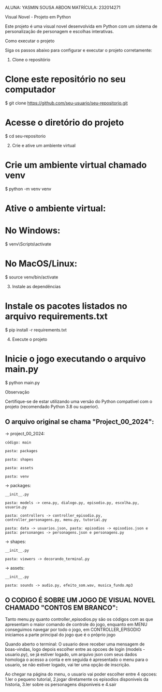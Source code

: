 ALUNA: YASMIN SOUSA ABDON
MATRÍCULA: 232014271

Visual Novel - Projeto em Python

Este projeto é uma visual novel desenvolvida em Python com um sistema de personalização de personagem e escolhas interativas.

Como executar o projeto

Siga os passos abaixo para configurar e executar o projeto corretamente:

1. Clone o repositório

# Clone este repositório no seu computador
$ git clone https://github.com/seu-usuario/seu-repositorio.git

# Acesse o diretório do projeto
$ cd seu-repositorio

2. Crie e ative um ambiente virtual

# Crie um ambiente virtual chamado venv
$ python -m venv venv

# Ative o ambiente virtual:
# No Windows:
$ venv\Scripts\activate

# No MacOS/Linux:
$ source venv/bin/activate

3. Instale as dependências

# Instale os pacotes listados no arquivo requirements.txt
$ pip install -r requirements.txt

4. Execute o projeto

# Inicie o jogo executando o arquivo main.py
$ python main.py

Observação

Certifique-se de estar utilizando uma versão do Python compatível com o projeto (recomendado Python 3.8 ou superior).



O arquivo original se chama "Project_00_2024":										
-------------------------------

-> project_00_2024:
	
 	código: main

	pasta: packages

	pasta: shapes

	pasta: assets

	pasta: venv


-> packages:
	
	__init__.py
 
	pasta: models -> cena.py, dialogo.py, episodio.py, escolha.py, usuario.py
 
	pasta: controllers -> controller_episodio.py, controller_personagens.py, menu.py, tutorial.py
 
	pasta: data -> usuarios.json, pasta: episodios -> episodios.json e pasta: personanges -> personagens.json e personagens.py

  
-> shapes:

	__init__.py
 
	pasta: viewers -> decorando_terminal.py

 	
-> assets:

	__init__.py
 
	pasta: sounds -> audio.py, efeito_som.wav, musica_fundo.mp3
 	

O CODIGO É SOBRE UM JOGO DE VISUAL NOVEL CHAMADO "CONTOS EM BRANCO":
--------------
Tanto menu.py quanto controller_episodios.py são os códigos com as que apresentam o maior comando de controle do jogo,
enquanto em MENU conseguimos navegar por todo o jogo, em CONTROLLER_EPISODIO iniciamos a parte principal do jogo que é
o próprio jogo

Quando aberto o terminal: O usuario deve receber uma mensagem de boas-vindas, logo depois escolher entre as opcoes de login (models - usuario.py),
se já estiver logado, um arquivo json com seus dados homologa o acesso a conta e em seguida é apresentado o menu para o usuario,
se não estiver logado, vai ter uma opção de inscrição.

Ao chegar na página do menu, o usuario vai poder escolher entre 4 opcoes: 1.ler o pequeno tutorial, 2.jogar diretamente os episodios disponiveis
da historia, 3.ler sobre os personagens disponiveis e 4.sair 

